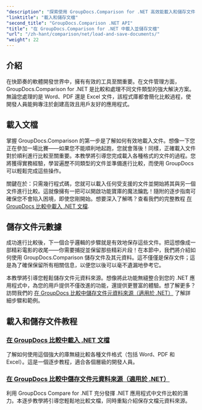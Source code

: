 ```yaml
---
"description": "探索使用 GroupDocs.Comparison for .NET 高效能載入和儲存文件的逐步教學。非常適合希望簡化文件比較的開發人員。"
"linktitle": "載入和儲存文檔"
"second_title": "GroupDocs.Comparison .NET API"
"title": "在 GroupDocs.Comparison for .NET 中載入並儲存文檔"
"url": "/zh-hant/comparison/net/load-and-save-documents/"
"weight": 22
---
```


## 介紹

在快節奏的軟體開發世界中，擁有有效的工具至關重要。在文件管理方面，GroupDocs.Comparison for .NET 是比較和處理不同文件類型的強大解決方案。無論您處理的是 Word、PDF 還是 Excel 文件，該程式庫都會簡化比較過程，使開發人員能夠專注於創建高效且用戶友好的應用程式。

## 載入文檔

掌握 GroupDocs.Comparison 的第一步是了解如何有效地載入文件。想像一下您正在參加一場比賽——如果您不能順利地起跑，您就會落後！同樣，正確載入文件對於順利進行比較至關重要。本教學將引導您完成載入各種格式的文件的過程。您將獲得實務經驗，學習遍歷不同類型的文件並準備進行比較，而使用 GroupDocs 可以輕鬆完成這些操作。

關鍵在於：只需幾行程式碼，您就可以載入任何受支援的文件並開始將其與另一個文件進行比較。這就像擁有一把可以開啟功能寶庫的魔法鑰匙！隨附的逐步指南可確保您不會陷入困境，即使您剛開始。想要深入了解嗎？查看我們的完整教程 [在 GroupDocs 比較中載入 .NET 文檔](./load-documents/).

## 儲存文件元數據

成功進行比較後，下一個合乎邏輯的步驟就是有效地保存這些文件。把這想像成一部精彩電影的收尾——你需要捕捉並保留那些精彩片段！在本節中，我們將介紹如何使用 GroupDocs.Comparison 儲存文件及其元資料。這不僅僅是保存文件；這是為了確保保留所有相關信息，以便您以後可以毫不遺漏地參考它。

本教學將引導您輕鬆儲存文件元資料來源。想像將此功能無縫整合到您的 .NET 應用程式中，為您的用戶提供不僅改進的功能，還提供更豐富的體驗。想了解更多？訪問我們的 [在 GroupDocs 比較中儲存文件元資料來源（適用於 .NET）](./save-documents-metadata-source/) 了解詳細步驟和範例。

## 載入和儲存文件教程
### [在 GroupDocs 比較中載入 .NET 文檔](./load-documents/)
了解如何使用這個強大的庫無縫比較各種文件格式（包括 Word、PDF 和 Excel）。這是一個逐步教程，適合各個層級的開發人員。
### [在 GroupDocs 比較中儲存文件元資料來源（適用於 .NET）](./save-documents-metadata-source/)
利用 GroupDocs Compare for .NET 充分發揮 .NET 應用程式中文件比較的潛力。本逐步教學將引導您輕鬆地比較文檔，同時重點介紹保存文檔元資料來源。